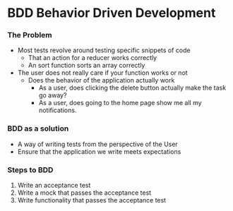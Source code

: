 # BDD Behavior Driven Development

### The Problem
- Most tests revolve around testing specific snippets of code
  - That an action for a reducer works correctly
  - An sort function sorts an array correctly
- The user does not really care if your function works or not
  - Does the behavior of the application actually work
    - As a user, does clicking the delete button actually make the task go away?
    - As a user, does going to the home page show me all my notifications.

### BDD as a solution
- A way of writing tests from the perspective of the User
- Ensure that the application we write meets expectations

### Steps to BDD
1. Write an acceptance test
2. Write a mock that passes the acceptance test
3. Write functionality that passes the acceptance test 

